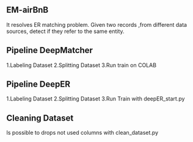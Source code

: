 ## EM-airBnB
It resolves ER matching problem. Given two records ,from different data sources, detect if they refer to the same entity.
## Pipeline DeepMatcher
1.Labeling Dataset
2.Splitting Dataset
3.Run train on COLAB
## Pipeline DeepER
1.Labeling Dataset
2.Splitting Dataset 
3.Run Train with deepER_start.py 
## Cleaning Dataset
Is possible to drops not used columns with clean_dataset.py
